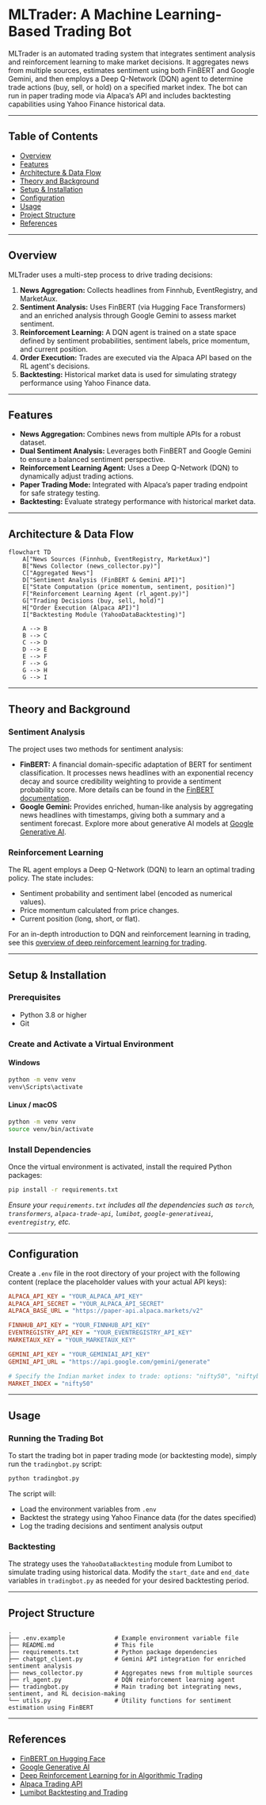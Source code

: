 # MLTrader: A Machine Learning-Based Trading Bot

MLTrader is an automated trading system that integrates sentiment analysis and reinforcement learning to make market decisions. It aggregates news from multiple sources, estimates sentiment using both FinBERT and Google Gemini, and then employs a Deep Q-Network (DQN) agent to determine trade actions (buy, sell, or hold) on a specified market index. The bot can run in paper trading mode via Alpaca’s API and includes backtesting capabilities using Yahoo Finance historical data.

---

## Table of Contents

* [Overview](https://chatgpt.com/c/679f1ac7-9064-800c-8ffb-f5c831f8e726#overview)
* [Features](https://chatgpt.com/c/679f1ac7-9064-800c-8ffb-f5c831f8e726#features)
* [Architecture &amp; Data Flow](https://chatgpt.com/c/679f1ac7-9064-800c-8ffb-f5c831f8e726#architecture--data-flow)
* [Theory and Background](https://chatgpt.com/c/679f1ac7-9064-800c-8ffb-f5c831f8e726#theory-and-background)
* [Setup &amp; Installation](https://chatgpt.com/c/679f1ac7-9064-800c-8ffb-f5c831f8e726#setup--installation)
* [Configuration](https://chatgpt.com/c/679f1ac7-9064-800c-8ffb-f5c831f8e726#configuration)
* [Usage](https://chatgpt.com/c/679f1ac7-9064-800c-8ffb-f5c831f8e726#usage)
* [Project Structure](https://chatgpt.com/c/679f1ac7-9064-800c-8ffb-f5c831f8e726#project-structure)
* [References](https://chatgpt.com/c/679f1ac7-9064-800c-8ffb-f5c831f8e726#references)

---

## Overview

MLTrader uses a multi-step process to drive trading decisions:

1. **News Aggregation:** Collects headlines from Finnhub, EventRegistry, and MarketAux.
2. **Sentiment Analysis:** Uses FinBERT (via Hugging Face Transformers) and an enriched analysis through Google Gemini to assess market sentiment.
3. **Reinforcement Learning:** A DQN agent is trained on a state space defined by sentiment probabilities, sentiment labels, price momentum, and current position.
4. **Order Execution:** Trades are executed via the Alpaca API based on the RL agent's decisions.
5. **Backtesting:** Historical market data is used for simulating strategy performance using Yahoo Finance data.

---

## Features

* **News Aggregation:** Combines news from multiple APIs for a robust dataset.
* **Dual Sentiment Analysis:** Leverages both FinBERT and Google Gemini to ensure a balanced sentiment perspective.
* **Reinforcement Learning Agent:** Uses a Deep Q-Network (DQN) to dynamically adjust trading actions.
* **Paper Trading Mode:** Integrated with Alpaca’s paper trading endpoint for safe strategy testing.
* **Backtesting:** Evaluate strategy performance with historical market data.

---

## Architecture & Data Flow

```mermaid
flowchart TD
    A["News Sources (Finnhub, EventRegistry, MarketAux)"]
    B["News Collector (news_collector.py)"]
    C["Aggregated News"]
    D["Sentiment Analysis (FinBERT & Gemini API)"]
    E["State Computation (price momentum, sentiment, position)"]
    F["Reinforcement Learning Agent (rl_agent.py)"]
    G["Trading Decisions (buy, sell, hold)"]
    H["Order Execution (Alpaca API)"]
    I["Backtesting Module (YahooDataBacktesting)"]

    A --> B
    B --> C
    C --> D
    D --> E
    E --> F
    F --> G
    G --> H
    G --> I
```

---

## Theory and Background

### Sentiment Analysis

The project uses two methods for sentiment analysis:

* **FinBERT:** A financial domain-specific adaptation of BERT for sentiment classification. It processes news headlines with an exponential recency decay and source credibility weighting to provide a sentiment probability score. More details can be found in the [FinBERT documentation](https://huggingface.co/ProsusAI/finbert).
* **Google Gemini:** Provides enriched, human-like analysis by aggregating news headlines with timestamps, giving both a summary and a sentiment forecast. Explore more about generative AI models at [Google Generative AI](https://developers.generativeai.google/).

### Reinforcement Learning

The RL agent employs a Deep Q-Network (DQN) to learn an optimal trading policy. The state includes:

* Sentiment probability and sentiment label (encoded as numerical values).
* Price momentum calculated from price changes.
* Current position (long, short, or flat).

For an in-depth introduction to DQN and reinforcement learning in trading, see this [overview of deep reinforcement learning for trading](https://blog.mlq.ai/deep-reinforcement-learning-trading-strategies-automl/).

---

## Setup & Installation

### Prerequisites

* Python 3.8 or higher
* Git

### Create and Activate a Virtual Environment

#### Windows

```bash
python -m venv venv
venv\Scripts\activate
```

#### Linux / macOS

```bash
python -m venv venv
source venv/bin/activate
```

### Install Dependencies

Once the virtual environment is activated, install the required Python packages:

```bash
pip install -r requirements.txt
```

*Ensure your `requirements.txt` includes all the dependencies such as `torch`, `transformers`, `alpaca-trade-api`, `lumibot`, `google-generativeai`, `eventregistry`, etc.*

---

## Configuration

Create a `.env` file in the root directory of your project with the following content (replace the placeholder values with your actual API keys):

```ini
ALPACA_API_KEY = "YOUR_ALPACA_API_KEY"
ALPACA_API_SECRET = "YOUR_ALPACA_API_SECRET"
ALPACA_BASE_URL = "https://paper-api.alpaca.markets/v2"

FINNHUB_API_KEY = "YOUR_FINNHUB_API_KEY"
EVENTREGISTRY_API_KEY = "YOUR_EVENTREGISTRY_API_KEY"
MARKETAUX_KEY = "YOUR_MARKETAUX_KEY"

GEMINI_API_KEY = "YOUR_GEMINIAI_API_KEY"
GEMINI_API_URL = "https://api.google.com/gemini/generate"

# Specify the Indian market index to trade: options: "nifty50", "niftybank", "sensex"
MARKET_INDEX = "nifty50"
```

---

## Usage

### Running the Trading Bot

To start the trading bot in paper trading mode (or backtesting mode), simply run the `tradingbot.py` script:

```bash
python tradingbot.py
```

The script will:

* Load the environment variables from `.env`
* Backtest the strategy using Yahoo Finance data (for the dates specified)
* Log the trading decisions and sentiment analysis output

### Backtesting

The strategy uses the `YahooDataBacktesting` module from Lumibot to simulate trading using historical data. Modify the `start_date` and `end_date` variables in `tradingbot.py` as needed for your desired backtesting period.

---

## Project Structure

```
.
├── .env.example              # Example environment variable file
├── README.md                 # This file
├── requirements.txt          # Python package dependencies
├── chatgpt_client.py         # Gemini API integration for enriched sentiment analysis
├── news_collector.py         # Aggregates news from multiple sources
├── rl_agent.py               # DQN reinforcement learning agent
├── tradingbot.py             # Main trading bot integrating news, sentiment, and RL decision-making
└── utils.py                  # Utility functions for sentiment estimation using FinBERT
```

---

## References

* [FinBERT on Hugging Face](https://huggingface.co/ProsusAI/finbert)
* [Google Generative AI](https://developers.generativeai.google/)
* [Deep Reinforcement Learning for in Algorithmic Trading]([https://www.quantstart.com/articles/Deep-Reinforcement-Learning-in-Algorithmic-Trading](https://blog.mlq.ai/deep-reinforcement-learning-trading-strategies-automl/))
* [Alpaca Trading API](https://alpaca.markets/docs/)
* [Lumibot Backtesting and Trading](https://github.com/lumibot/lumibot)
